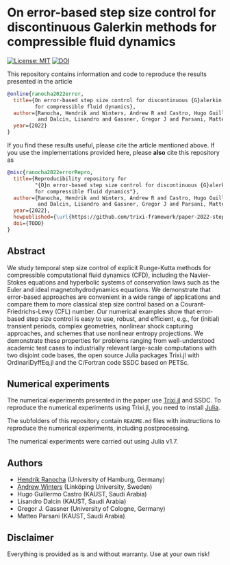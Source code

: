 # On error-based step size control for discontinuous Galerkin methods for compressible fluid dynamics

[![License: MIT](https://img.shields.io/badge/License-MIT-success.svg)](https://opensource.org/licenses/MIT)
[![DOI](https://zenodo.org/badge/DOI/TODO.svg)](https://doi.org/TODO)

This repository contains information and code to reproduce the results presented in the
article
```bibtex
@online{ranocha2022error,
  title={On error-based step size control for discontinuous {G}alerkin methods
         for compressible fluid dynamics},
  author={Ranocha, Hendrik and Winters, Andrew R and Castro, Hugo Guillermo
          and Dalcin, Lisandro and Gassner, Gregor J and Parsani, Matteo},
  year={2022}
}
```

If you find these results useful, please cite the article mentioned above. If you
use the implementations provided here, please **also** cite this repository as
```bibtex
@misc{ranocha2022errorRepro,
  title={Reproducibility repository for
         "{O}n error-based step size control for discontinuous {G}alerkin methods
         for compressible fluid dynamics"},
  author={Ranocha, Hendrik and Winters, Andrew R and Castro, Hugo Guillermo
          and Dalcin, Lisandro and Gassner, Gregor J and Parsani, Matteo},
  year={2022},
  howpublished={\url{https://github.com/trixi-framework/paper-2022-stepsize_control}},
  doi={TODO}
}
```


## Abstract

We study temporal step size control of explicit Runge-Kutta methods for
compressible computational fluid dynamics (CFD), including the Navier-Stokes
equations and hyperbolic systems of conservation laws such as the Euler and
ideal magnetohydrodynamics equations. We demonstrate that error-based approaches
are convenient in a wide range of applications and compare them to more classical
step size control based on a Courant-Friedrichs-Lewy (CFL) number. Our numerical
examples show that error-based step size control is easy to use, robust, and efficient,
e.g., for (initial) transient periods, complex geometries, nonlinear shock
capturing approaches, and schemes that use nonlinear entropy projections.
We demonstrate these properties for problems ranging from well-understood
academic test cases to industrially relevant large-scale computations with two
disjoint code bases, the open source Julia packages Trixi.jl with OrdinariDyffEq.jl
and the C/Fortran code SSDC based on PETSc.

## Numerical experiments

The numerical experiments presented in the paper use [Trixi.jl](https://github.com/trixi-framework/Trixi.jl)
and SSDC.
To reproduce the numerical experiments using Trixi.jl, you need to install
[Julia](https://julialang.org/).

The subfolders of this repository contain `README.md` files with instructions
to reproduce the numerical experiments, including postprocessing.

The numerical experiments were carried out using Julia v1.7.


## Authors

- [Hendrik Ranocha](https://ranocha.de) (University of Hamburg, Germany)
- [Andrew Winters](https://liu.se/en/employee/andwi94) (Linköping University, Sweden)
- Hugo Guillermo Castro (KAUST, Saudi Arabia)
- Lisandro Dalcin (KAUST, Saudi Arabia)
- Gregor J. Gassner (University of Cologne, Germany)
- Matteo Parsani (KAUST, Saudi Arabia)


## Disclaimer

Everything is provided as is and without warranty. Use at your own risk!
